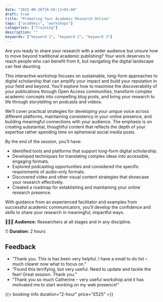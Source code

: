 ```yaml
---
date: "2025-08-26T16:56:11+01:00"
draft: true
title: "Promoting Your Academic Research Online"
tags: ["academic", "workshops"]
categories: ["Training"] 
description: ""
keywords: ["keyword 1", "keyword 2", "keyword 3"] 
---
```


Are you ready to share your research with a wider audience but unsure how to move beyond traditional academic publishing? Your work deserves to reach people who can benefit from it, but navigating the digital landscape can feel daunting.

This interactive workshop focuses on sustainable, long-form approaches to digital scholarship that can amplify your impact and build your reputation in your field and beyond. You’ll explore how to maximise the discoverability of your publications through Open Access communities, transform complex academic concepts into compelling blog posts, and bring your research to life through storytelling on podcasts and videos.

We’ll cover practical strategies for developing your unique voice across different platforms, maintaining consistency in your online presence, and building meaningful connections with your audience. The emphasis is on creating substantial, thoughtful content that reflects the depth of your expertise rather spending time on ephemeral social media posts.

By the end of the session, you’ll have:

- Identified tools and platforms that support long-form digital scholarship.
- Developed techniques for translating complex ideas into accessible, engaging formats.
- Explored podcasting opportunities and considered the specific requirements of audio-only formats.
- Discovered video and other visual content strategies that showcase your research effectively.
- Created a roadmap for establishing and maintaining your online research presence.

With guidance from an experienced facilitator and examples from successful academic communicators, you’ll develop the confidence and skills to share your research in meaningful, impactful ways.

👩🏽‍🎓 **Audience:** Researchers at all stages and in any discipline.

⏰ **Duration:** 2 hours

## Feedback

- "Thank you. This is has been very helpful. I have a small to do list – much clearer now what to focus on."
- "Found this terrifying, but very useful. Need to update and tackle the fear! Great session. Thank you."
- "Thank you so much Catherine – very useful workshop and it has motivated me to start working on my web presence!"

{{< booking-info duration="2-hour" price="£525" >}}